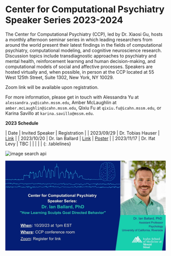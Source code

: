 # Center for Computational Psychiatry Speaker Series 2023-2024

The Center for Computational Psychiatry (CCP), led by Dr. Xiaosi Gu, hosts a monthly afternoon seminar series in which leading researchers from around the world present their latest findings in the fields of computational psychiatry, computational modeling, and cognitive neuroscience research. Discussion topics include transdiagnostic approaches to psychiatry and mental health, reinforcement learning and human decision-making, and computational models of social and affective processes. Speakers are hosted virtually and, when possible, in person at the CCP located at 55 West 125th Street, Suite 1302, New York, NY 10029.

Zoom link will be available upon registration.

For more information, please get in touch with Alessandra Yu at `alessandra.yu@icahn.mssm.edu`, Amber McLaughlin at `amber.mcLaughlin@icahn.mssm.edu`, Qixiu Fu at `qixiu.fu@icahn.mssm.edu`, or Karina Savillo at `karina.savillo@mssm.edu`.

**2023 Schedule** 

| Date       | Invited Speaker     | Registration |
| 2023/09/29 | Dr. Tobias Hauser   | [Link](https://forms.gle/456ekX3tS3GSWsEA7) |
| 2023/10/20 | Dr. Ian Ballard     | [Link](https://forms.gle/9UjAC5VQjK82dNEAA) | [Poster](https://www.canva.com/design/DAFxozo44mQ/3uRUItsOShanMBVfAiDGLA/view?utm_content=DA[…]4mQ&utm_campaign=designshare&utm_medium=link&utm_source=editor) |
| 2023/11/17 | Dr. Ifat Levy       | TBC  |
|            |                     |      |
{: .tablelines}


![image search api](https://www.canva.com/design/DAFxozo44mQ/3uRUItsOShanMBVfAiDGLA/view?utm_content=DA[…]4mQ&utm_campaign=designshare&utm_medium=link&utm_source=editor)

![image](image/IanBallard.jpg)
